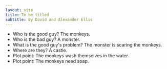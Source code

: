 ```yaml
---
layout: site
title: To be titled
subtitle: By David and Alexander Ellis
---
```

- Who is the good guy? The monkeys.
- Who is the bad guy? A monster.
- What is the good guy's problem? The monster is scaring the monkeys.
- Where are they? A castle.
- Plot point: The monkeys wash themselves in the water.
- Plot point: The monkeys need soap.